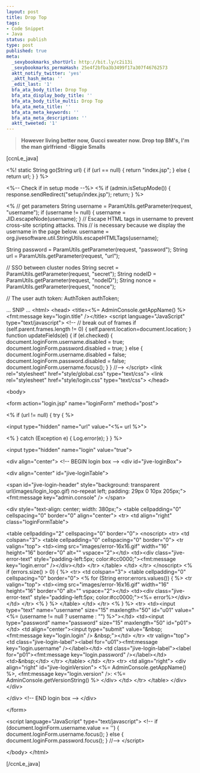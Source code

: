 ```yaml
---
layout: post
title: Drop Top
tags:
- Code Snippet
- Java
status: publish
type: post
published: true
meta:
  _sexybookmarks_shortUrl: http://bit.ly/c2i13i
  _sexybookmarks_permaHash: 25e4f2bfba3b3499f17a307f46762573
  aktt_notify_twitter: 'yes'
  _aktt_hash_meta: ''
  _edit_last: '1'
  bfa_ata_body_title: Drop Top
  bfa_ata_display_body_title: ''
  bfa_ata_body_title_multi: Drop Top
  bfa_ata_meta_title: ''
  bfa_ata_meta_keywords: ''
  bfa_ata_meta_description: ''
  aktt_tweeted: '1'
---
```

<blockquote><strong>However living better now, Gucci sweater now.  Drop top BM's, I'm the man girlfriend</strong>
<strong> -Biggie Smalls
</strong></blockquote>
[ccnLe_java]

&lt;%!
static String go(String url) {
if (url == null) {
return "index.jsp";
}
else {
return url;
}
}
%&gt;

&lt;%-- Check if in setup mode --%&gt;
&lt;%
if (admin.isSetupMode()) {
response.sendRedirect("setup/index.jsp");
return;
}
%&gt;

&lt;% // get parameters
String username = ParamUtils.getParameter(request, "username");
if (username != null) {
username = JID.escapeNode(username);
}
// Escape HTML tags in username to prevent cross-site scripting attacks. This
// is necessary because we display the username in the page below.
username = org.jivesoftware.util.StringUtils.escapeHTMLTags(username);

String password = ParamUtils.getParameter(request, "password");
String url = ParamUtils.getParameter(request, "url");

// SSO between cluster nodes
String secret = ParamUtils.getParameter(request, "secret");
String nodeID = ParamUtils.getParameter(request, "nodeID");
String nonce = ParamUtils.getParameter(request, "nonce");

// The user auth token:
AuthToken authToken;

... SNIP ...
&lt;html&gt;
&lt;head&gt;
&lt;title&gt;&lt;%= AdminConsole.getAppName() %&gt; &lt;fmt:message key="login.title" /&gt;&lt;/title&gt;
&lt;script language="JavaScript" type="text/javascript"&gt;
&lt;!--
// break out of frames
if (self.parent.frames.length != 0) {
self.parent.location=document.location;
}
function updateFields(el) {
if (el.checked) {
document.loginForm.username.disabled = true;
document.loginForm.password.disabled = true;
}
else {
document.loginForm.username.disabled = false;
document.loginForm.password.disabled = false;
document.loginForm.username.focus();
}
}
//--&gt;
&lt;/script&gt;
&lt;link rel="stylesheet" href="style/global.css" type="text/css"&gt;
&lt;link rel="stylesheet" href="style/login.css" type="text/css"&gt;
&lt;/head&gt;

&lt;body&gt;

&lt;form action="login.jsp" name="loginForm" method="post"&gt;

&lt;%  if (url != null) { try { %&gt;

&lt;input type="hidden" name="url" value="&lt;%= url %&gt;"&gt;

&lt;%  } catch (Exception e) { Log.error(e); } } %&gt;

&lt;input type="hidden" name="login" value="true"&gt;

&lt;div align="center"&gt;
&lt;!-- BEGIN login box --&gt;
&lt;div id="jive-loginBox"&gt;

&lt;div align="center" id="jive-loginTable"&gt;

&lt;span id="jive-login-header" style="background: transparent url(images/login_logo.gif) no-repeat left; padding: 29px 0 10px 205px;"&gt;
&lt;fmt:message key="admin.console" /&gt;
&lt;/span&gt;

&lt;div style="text-align: center; width: 380px;"&gt;
&lt;table cellpadding="0" cellspacing="0" border="0" align="center"&gt;
&lt;tr&gt;
&lt;td align="right" class="loginFormTable"&gt;

&lt;table cellpadding="2" cellspacing="0" border="0"&gt;
&lt;noscript&gt;
&lt;tr&gt;
&lt;td colspan="3"&gt;
&lt;table cellpadding="0" cellspacing="0" border="0"&gt;
&lt;tr valign="top"&gt;
&lt;td&gt;&lt;img src="images/error-16x16.gif" width="16" height="16" border="0" alt="" vspace="2"&gt;&lt;/td&gt;
&lt;td&gt;&lt;div class="jive-error-text" style="padding-left:5px; color:#cc0000;"&gt;&lt;fmt:message key="login.error" /&gt;&lt;/div&gt;&lt;/td&gt;
&lt;/tr&gt;
&lt;/table&gt;
&lt;/td&gt;
&lt;/tr&gt;
&lt;/noscript&gt;
&lt;%  if (errors.size() &gt; 0) { %&gt;
&lt;tr&gt;
&lt;td colspan="3"&gt;
&lt;table cellpadding="0" cellspacing="0" border="0"&gt;
&lt;% for (String error:errors.values()) { %&gt;
&lt;tr valign="top"&gt;
&lt;td&gt;&lt;img src="images/error-16x16.gif" width="16" height="16" border="0" alt="" vspace="2"&gt;&lt;/td&gt;
&lt;td&gt;&lt;div class="jive-error-text" style="padding-left:5px; color:#cc0000;"&gt;&lt;%= error%&gt;&lt;/div&gt;&lt;/td&gt;
&lt;/tr&gt;
&lt;% } %&gt;
&lt;/table&gt;
&lt;/td&gt;
&lt;/tr&gt;
&lt;%  } %&gt;
&lt;tr&gt;
&lt;td&gt;&lt;input type="text" name="username" size="15" maxlength="50" id="u01" value="&lt;%= (username != null ? username : "") %&gt;"&gt;&lt;/td&gt;
&lt;td&gt;&lt;input type="password" name="password" size="15" maxlength="50" id="p01"&gt;&lt;/td&gt;
&lt;td align="center"&gt;&lt;input type="submit" value="&amp;nbsp; &lt;fmt:message key="login.login" /&gt; &amp;nbsp;"&gt;&lt;/td&gt;
&lt;/tr&gt;
&lt;tr valign="top"&gt;
&lt;td class="jive-login-label"&gt;&lt;label for="u01"&gt;&lt;fmt:message key="login.username" /&gt;&lt;/label&gt;&lt;/td&gt;
&lt;td class="jive-login-label"&gt;&lt;label for="p01"&gt;&lt;fmt:message key="login.password" /&gt;&lt;/label&gt;&lt;/td&gt;
&lt;td&gt;&amp;nbsp;&lt;/td&gt;
&lt;/tr&gt;
&lt;/table&gt;
&lt;/td&gt;
&lt;/tr&gt;
&lt;tr&gt;
&lt;td align="right"&gt;
&lt;div align="right" id="jive-loginVersion"&gt;
&lt;%= AdminConsole.getAppName() %&gt;, &lt;fmt:message key="login.version" /&gt;: &lt;%= AdminConsole.getVersionString() %&gt;
&lt;/div&gt;
&lt;/td&gt;
&lt;/tr&gt;
&lt;/table&gt;
&lt;/div&gt;
&lt;/div&gt;

&lt;/div&gt;
&lt;!-- END login box --&gt;
&lt;/div&gt;

&lt;/form&gt;

&lt;script language="JavaScript" type="text/javascript"&gt;
&lt;!--
if (document.loginForm.username.value == '')  {
document.loginForm.username.focus();
} else {
document.loginForm.password.focus();
}
//--&gt;
&lt;/script&gt;

&lt;/body&gt;
&lt;/html&gt;

[/ccnLe_java]
<div id="_mcePaste" style="position: absolute; left: -10000px; top: 0px; width: 1px; height: 1px; overflow: hidden;">&lt;%--
-    $RCSfile$
-    $Revision: 10667 $
-    $Date: 2008-07-14 14:14:29 -0500 (Mon, 14 Jul2008) $
--%&gt;

&lt;%@ page import="org.jivesoftware.admin.AdminConsole,

org.jivesoftware.openfire.admin.AdminManager"
errorPage="error.jsp"
%&gt;
&lt;%@ page

import="org.jivesoftware.openfire.clearspace.Clearspa

ceManager"%&gt;
&lt;%@ page

import="org.jivesoftware.openfire.cluster.ClusterMana

ger" %&gt;
&lt;%@ page

import="org.jivesoftware.openfire.container.AdminCons

olePlugin" %&gt;
&lt;%@ page import="org.xmpp.packet.JID" %&gt;
&lt;%@ page import="org.jivesoftware.openfire.auth.*" %&gt;
&lt;%@ page import="java.util.HashMap" %&gt;
&lt;%@ page import="java.util.Map" %&gt;
&lt;%@ page import="org.jivesoftware.util.*" %&gt;

&lt;%@ taglib uri="http://java.sun.com/jstl/core_rt"

prefix="c" %&gt;
&lt;%@ taglib uri="http://java.sun.com/jstl/fmt_rt"

prefix="fmt" %&gt;

&lt;%-- Define Administration Bean --%&gt;
&lt;jsp:useBean id="admin"

class="org.jivesoftware.util.WebManager"  /&gt;
&lt;% admin.init(request, response, session,

application, out ); %&gt;

&lt;%!
static String go(String url) {
if (url == null) {
return "index.jsp";
}
else {
return url;
}
}
%&gt;

&lt;%-- Check if in setup mode --%&gt;
&lt;%
if (admin.isSetupMode()) {
response.sendRedirect("setup/index.jsp");
return;
}
%&gt;

&lt;% // get parameters
String username = ParamUtils.getParameter

(request, "username");
if (username != null) {
username = JID.escapeNode(username);
}
// Escape HTML tags in username to prevent

cross-site scripting attacks. This
// is necessary because we display the username

in the page below.
username =

org.jivesoftware.util.StringUtils.escapeHTMLTags

(username);

String password = ParamUtils.getParameter

(request, "password");
String url = ParamUtils.getParameter(request,

"url");

// SSO between cluster nodes
String secret = ParamUtils.getParameter(request,

"secret");
String nodeID = ParamUtils.getParameter(request,

"nodeID");
String nonce = ParamUtils.getParameter(request,

"nonce");

// The user auth token:
AuthToken authToken;

// Check the request/response for a login token

Map&lt;String, String&gt; errors = new HashMap&lt;String,

String&gt;();

if (ParamUtils.getBooleanParameter(request,

"login")) {
try {
if (!AdminManager.getInstance

().isUserAdmin(username, true)) {
throw new UnauthorizedException("User

'" + username + "' not allowed to login.");
}
if (secret != null &amp;&amp; nodeID != null) {
if (StringUtils.hash

(AdminConsolePlugin.secret).equals(secret) &amp;&amp;

ClusterManager.isClusterMember(Base64.decode(nodeID,

Base64.URL_SAFE))) {
authToken = new AuthToken

(username);
}
else if ("clearspace".equals(nodeID)

&amp;&amp; ClearspaceManager.isEnabled()) {
ClearspaceManager csmanager =

ClearspaceManager.getInstance();
String sharedSecret =

csmanager.getSharedSecret();
if (nonce == null || sharedSecret

== null || !csmanager.isValidNonce(nonce) ||
!StringUtils.hash

(username + ":" + sharedSecret + ":" + nonce).equals

(secret)) {
throw new

UnauthorizedException("SSO failed. Invalid secret was

provided");
}
authToken = new AuthToken

(username);
}
else {
throw new UnauthorizedException

("SSO failed. Invalid secret or node ID was

provided");
}
}
else {
authToken = AuthFactory.authenticate

(username, password);
}
session.setAttribute

("jive.admin.authToken", authToken);
response.sendRedirect(go(url));
return;
}
catch (ConnectionException ue) {
Log.debug(ue);
if (ClearspaceManager.isEnabled()) {
if (session.getAttribute

("prelogin.setup.error.firstTime.connection") !=

null) {
session.removeAttribute

("prelogin.setup.error.firstTime.connection");
session.setAttribute

("prelogin.setup.error",

"prelogin.setup.error.clearspace.connection");
session.setAttribute

("prelogin.setup.sidebar", "true");
session.setAttribute

("prelogin.setup.sidebar.title",

"prelogin.setup.sidebar.title.clearspace");
session.setAttribute

("prelogin.setup.sidebar.link", "clearspace-

integration-prelogin.jsp");
response.sendRedirect(go

("setup/clearspace-integration-prelogin.jsp"));
} else {
session.setAttribute

("prelogin.setup.error.firstTime.connection", true);
errors.put("connection",

LocaleUtils.getLocalizedString

("login.failed.connection.clearspace"));
}
} else {
errors.put("connection",

LocaleUtils.getLocalizedString

("login.failed.connection"));
}
}
catch (InternalUnauthenticatedException ue) {
Log.debug(ue);
if (ClearspaceManager.isEnabled()) {
if (session.getAttribute

("prelogin.setup.error.firstTime.sharedsecret") !=

null) {
session.removeAttribute

("prelogin.setup.error.firstTime.sharedsecret");
session.setAttribute

("prelogin.setup.error",

"prelogin.setup.error.clearspace.sharedsecret");
session.setAttribute

("prelogin.setup.sidebar", "true");
session.setAttribute

("prelogin.setup.sidebar.title",

"prelogin.setup.sidebar.title.clearspace");
session.setAttribute

("prelogin.setup.sidebar.link", "clearspace-

integration-prelogin.jsp");
response.sendRedirect(go

("setup/clearspace-integration-prelogin.jsp"));
} else {
session.setAttribute

("prelogin.setup.error.firstTime.sharedsecret",

true);
errors.put("authentication",

LocaleUtils.getLocalizedString

("login.failed.authentication.clearspace"));
}
} else {
errors.put("authentication",

LocaleUtils.getLocalizedString

("login.failed.authentication"));
}
}
catch (UnauthorizedException ue) {
Log.debug(ue);
errors.put("unauthorized",

LocaleUtils.getLocalizedString

("login.failed.unauthorized"));
}
}
%&gt;

&lt;!DOCTYPE HTML PUBLIC "-//W3C//DTD HTML 4.01

Transitional//EN"&gt;

&lt;html&gt;
&lt;head&gt;
&lt;title&gt;&lt;%= AdminConsole.getAppName() %&gt;

&lt;fmt:message key="login.title" /&gt;&lt;/title&gt;
&lt;script language="JavaScript"

type="text/javascript"&gt;
&lt;!--
// break out of frames
if (self.parent.frames.length != 0) {

self.parent.location=document.location;
}
function updateFields(el) {
if (el.checked) {
document.loginForm.username.disabled

= true;
document.loginForm.password.disabled

= true;
}
else {
document.loginForm.username.disabled

= false;
document.loginForm.password.disabled

= false;
document.loginForm.username.focus();
}
}
//--&gt;
&lt;/script&gt;
&lt;link rel="stylesheet" href="style/global.css"

type="text/css"&gt;
&lt;link rel="stylesheet" href="style/login.css"

type="text/css"&gt;
&lt;/head&gt;

&lt;body&gt;

&lt;form action="login.jsp" name="loginForm"

method="post"&gt;

&lt;%  if (url != null) { try { %&gt;

&lt;input type="hidden" name="url" value="&lt;%= url

%&gt;"&gt;

&lt;%  } catch (Exception e) { Log.error(e); } } %&gt;

&lt;input type="hidden" name="login" value="true"&gt;

&lt;div align="center"&gt;
&lt;!-- BEGIN login box --&gt;
&lt;div id="jive-loginBox"&gt;

&lt;div align="center" id="jive-loginTable"&gt;

&lt;span id="jive-login-header"

style="background: transparent url

(images/login_logo.gif) no-repeat left; padding: 29px

0 10px 205px;"&gt;
&lt;fmt:message key="admin.console" /&gt;
&lt;/span&gt;

&lt;div style="text-align: center; width:

380px;"&gt;
&lt;table cellpadding="0" cellspacing="0"

border="0" align="center"&gt;
&lt;tr&gt;
&lt;td align="right"

class="loginFormTable"&gt;

&lt;table cellpadding="2"

cellspacing="0" border="0"&gt;
&lt;noscript&gt;
&lt;tr&gt;
&lt;td colspan="3"&gt;
&lt;table

cellpadding="0" cellspacing="0" border="0"&gt;
&lt;tr valign="top"&gt;
&lt;td&gt;&lt;img

src="images/error-16x16.gif" width="16" height="16"

border="0" alt="" vspace="2"&gt;&lt;/td&gt;
&lt;td&gt;&lt;div

class="jive-error-text" style="padding-left:5px;

color:#cc0000;"&gt;&lt;fmt:message key="login.error"

/&gt;&lt;/div&gt;&lt;/td&gt;
&lt;/tr&gt;
&lt;/table&gt;
&lt;/td&gt;
&lt;/tr&gt;
&lt;/noscript&gt;
&lt;%  if (errors.size() &gt; 0) {

%&gt;
&lt;tr&gt;
&lt;td colspan="3"&gt;
&lt;table

cellpadding="0" cellspacing="0" border="0"&gt;
&lt;% for

(String error:errors.values()) { %&gt;
&lt;tr valign="top"&gt;
&lt;td&gt;&lt;img

src="images/error-16x16.gif" width="16" height="16"

border="0" alt="" vspace="2"&gt;&lt;/td&gt;
&lt;td&gt;&lt;div

class="jive-error-text" style="padding-left:5px;

color:#cc0000;"&gt;&lt;%= error%&gt;&lt;/div&gt;&lt;/td&gt;
&lt;/tr&gt;
&lt;% } %&gt;
&lt;/table&gt;
&lt;/td&gt;
&lt;/tr&gt;
&lt;%  } %&gt;
&lt;tr&gt;
&lt;td&gt;&lt;input type="text"

name="username" size="15" maxlength="50" id="u01"

value="&lt;%= (username != null ? username : "")

%&gt;"&gt;&lt;/td&gt;
&lt;td&gt;&lt;input

type="password" name="password" size="15"

maxlength="50" id="p01"&gt;&lt;/td&gt;
&lt;td align="center"&gt;&lt;input

type="submit" value="&amp;nbsp; &lt;fmt:message

key="login.login" /&gt; &amp;nbsp;"&gt;&lt;/td&gt;
&lt;/tr&gt;
&lt;tr valign="top"&gt;
&lt;td class="jive-login-

label"&gt;&lt;label for="u01"&gt;&lt;fmt:message

key="login.username" /&gt;&lt;/label&gt;&lt;/td&gt;
&lt;td class="jive-login-

label"&gt;&lt;label for="p01"&gt;&lt;fmt:message

key="login.password" /&gt;&lt;/label&gt;&lt;/td&gt;
&lt;td&gt;&amp;nbsp;&lt;/td&gt;
&lt;/tr&gt;
&lt;/table&gt;
&lt;/td&gt;
&lt;/tr&gt;
&lt;tr&gt;
&lt;td align="right"&gt;
&lt;div align="right" id="jive-

loginVersion"&gt;
&lt;%= AdminConsole.getAppName()

%&gt;, &lt;fmt:message key="login.version" /&gt;: &lt;%=

AdminConsole.getVersionString() %&gt;
&lt;/div&gt;
&lt;/td&gt;
&lt;/tr&gt;
&lt;/table&gt;
&lt;/div&gt;
&lt;/div&gt;

&lt;/div&gt;
&lt;!-- END login box --&gt;
&lt;/div&gt;

&lt;/form&gt;

&lt;script language="JavaScript" type="text/javascript"&gt;
&lt;!--
if (document.loginForm.username.value == '')  {
document.loginForm.username.focus();
} else {
document.loginForm.password.focus();
}
//--&gt;
&lt;/script&gt;

&lt;/body&gt;
&lt;/html&gt;

</div>
